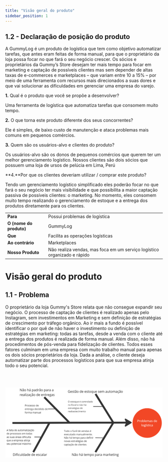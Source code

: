 ```yaml
---
title: "Visão geral do produto"
sidebar_position: 1
---
```

 ## 1.2 - **Declaração de posição do produto** 
A GummyLog é um produto de logística que tem como objetivo automatizar tarefas, que antes eram feitas de forma manual, para que o proprietário da loja possa focar no que fará o seu negócio crescer. Os sócios e proprietários da Gummy’s Store desejam ter mais tempo para focar em marketing e captação de possíveis clientes mas sem depender de altas taxas de e-commerces e marketplaces – que variam entre 10 a 15% – por meio de uma ferramenta com recursos mais direcionados a suas dores e que vai solucionar as dificuldades em gerenciar uma empresa do varejo.


**1.** Qual é o produto que você se propõe a desenvolver?

Uma ferramenta de logística que automatiza tarefas que consomem muito tempo.
    
**2.** O que torna este produto diferente dos seus concorrentes?


Ele é simples, de baixo custo de manutenção e ataca problemas mais comuns em pequenos comércios.

**3.** Quem são os usuários-alvo e clientes do produto?


Os usuários-alvo são os donos de pequenos comércios que querem ter um melhor gerenciamento logístico. Nossos clientes são dois sócios que possuem uma loja de ursos de pelúcia em Lima, Perú


**4.**Por que os clientes deveriam utilizar / comprar este produto?


Tendo um gerenciamento logístico simplificado eles poderão focar no que fará o seu negócio ter mais visibilidade e que possibilita a maior captação passiva de possíveis clientes: o marketing. No momento, eles consomem muito tempo realizando o gerenciamento de estoque e a entrega dos produtos diretamente para os clientes.


|          |          |
|--------- |--------- |
| **Para** |Possui problemas de logística |
|**O (nome do produto)** |GummyLog |
|**Que** |Facilita as operações logísticas|
|**Ao contrário** |Marketplaces |
|**Nosso Produto** |Não realiza vendas, mas foca em um serviço logístico organizado e rápido |


# Visão geral do produto

## 1.1 - Problema

O proprietário da loja Gummy's Store relata que não consegue expandir seu negócio. O processo de captação de clientes é realizado apenas pelo Instagram, sem investimentos em Marketing e sem definição de estratégias de crescimento por tráfego orgânico. Ao ir mais a fundo é possível identificar o por quê de não haver o investimento ou definição de estratégias em marketing: todas as tarefas, desde a venda com o cliente até a entrega dos produtos é realizada de forma manual. Além disso, não há procedimentos de pós-venda para fidelização de clientes.  Todos esses fatores culminam em uma empresa com muito trabalho manual para apenas os dois sócios proprietários da loja. Dada a análise, o cliente deseja automatizar parte dos processos logísticos para que sua empresa atinja todo o seu potencial.


<br/>
<br/>


![](../../static/img/fishbones.png)